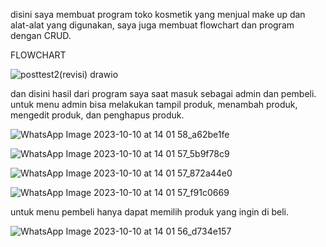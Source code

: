 disini saya membuat program toko kosmetik yang menjual make up dan alat-alat yang digunakan, saya juga membuat flowchart dan program dengan CRUD.

FLOWCHART

![posttest2(revisi) drawio](https://github.com/trisna-aprilia/posttest2/assets/144975702/b7c4ac0d-3710-438f-bce2-3c275c23528a)

dan disini hasil dari program saya saat masuk sebagai admin dan pembeli.
untuk menu admin bisa melakukan tampil produk, menambah produk, mengedit produk, dan penghapus produk.

![WhatsApp Image 2023-10-10 at 14 01 58_a62be1fe](https://github.com/trisna-aprilia/posttest2/assets/144975702/3487fd14-f884-4491-ab9c-991639c64199)

![WhatsApp Image 2023-10-10 at 14 01 57_5b9f78c9](https://github.com/trisna-aprilia/posttest2/assets/144975702/20819cd6-cc62-4e33-8900-24340e82d8b9)

![WhatsApp Image 2023-10-10 at 14 01 57_872a44e0](https://github.com/trisna-aprilia/posttest2/assets/144975702/556c1ab1-5c87-4a9c-96bf-1e7d189c33d9)

![WhatsApp Image 2023-10-10 at 14 01 57_f91c0669](https://github.com/trisna-aprilia/posttest2/assets/144975702/0d28fd21-8e60-4916-84d3-1276d60913ba)

untuk menu pembeli hanya dapat memilih produk yang ingin di beli.

![WhatsApp Image 2023-10-10 at 14 01 56_d734e157](https://github.com/trisna-aprilia/posttest2/assets/144975702/2e552059-1e97-4f9e-9247-42f73c927b61)
